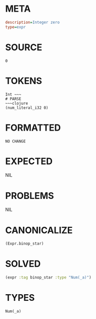 # META
~~~ini
description=Integer zero
type=expr
~~~
# SOURCE
~~~roc
0
~~~
# TOKENS
~~~text
Int ~~~
# PARSE
~~~clojure
(num_literal_i32 0)
~~~
# FORMATTED
~~~roc
NO CHANGE
~~~
# EXPECTED
NIL
# PROBLEMS
NIL
# CANONICALIZE
~~~clojure
(Expr.binop_star)
~~~
# SOLVED
~~~clojure
(expr :tag binop_star :type "Num(_a)")
~~~
# TYPES
~~~roc
Num(_a)
~~~
